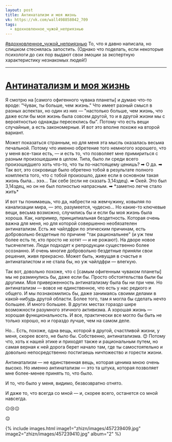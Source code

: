 ```yaml
---
layout: post
title: Антинатализм и моя жизнь
vk: https://vk.com/wall498858042_709
tags:
  - вдохновленное_чужой_неприязнью
---
```

[#вдохновленное_чужой_неприязнью](poisk.html#вдохновленное_чужой_неприязнью) То, что я давно написала, но слишком стеснялась запостить. (Однако что поделать, если некоторые психологи до сих пор выдают свои эмоции за экспертную характеристику незнакомых людей!)

***

<h1><a href="{{ page.url | relative_url }}" style="color: inherit">Антинатализм и моя жизнь</a></h1>

Я смотрю на \[самого офигенного чувака планеты\] и думаю что-то вроде: "Чувак, ты больше, чем жизнь." Что имеет разный смысл в разных аспектах, но один из них — "настолько больше, чем жизнь, что даже если бы моя жизнь была совсем другой, то и в другой жизни мы с вероятностью однажды пересеклись бы". Потому что есть вещи случайные, а есть закономерные. И вот это вполне похоже на второй вариант.

Может показаться странным, но для меня эта мысль оказалась весьма печальной. Потому что именно обретение того немногого хорошего, что у меня все-таки есть, — и есть то, что позволяет мне примириться с разным произошедшим в целом. Типа, было ли среди всего произошедшего хоть что-то, что ты по-настоящему ценишь? ➡ О да. ➡ Так вот, это сокровище было обретено тобой в результате полного комплекта того, что с тобой произошло, даже если в основном такая жизнь была... эээ... Так себе (если не сказать 3,14здец). ➡ Окей. Это был 3,14здец, но он не был полностью напрасным. ➡ \*заметно легче стало жить\*

И вот ты понимаешь, что да, набрести на жемчужину, ковыляя по канализации мира, — это, разумеется, чудесно... Но какие-то ключевые вещи, весьма возможно, случились бы и если бы моя жизнь была хороша. Как, например, принципиальная бездетность. Которая очень важна для меня, но для которой совершенно необязателен антинатализм. Есть же чайлдфри по этическим причинам, есть добровольно бездетные по причине "так рациональнее" (и уж тем более есть те, кто просто не хотят — и не рожают). На дворе новое тысячелетие. Люди подходят к репродукции существенно более осознанно. И очень многие добровольно бездетные приняли свои решения, живя прекрасно. Может быть, живущая в счастье я антинаталистом и не стала бы, но уж чайлдфри — влегкую.

Так вот, довольно похоже, что с \[самым офигенным чуваком планеты\] мы не разминулись бы, даже если бы. Просто обстоятельства были бы другими. Моя приверженность антинатализму была бы ни при чем. Но антинатализм — вовсе не единственное, что есть у нас редкого и общего. И мы познакомились бы, даже занимаясь своими делами в какой-нибудь другой области. Более того, там я могла бы сделать нечто большее. И много большее. В других местах гораздо шире возможности разумного этичного активизма. А хорошая жизнь — хорошая функциональность. И все, практически все могло бы быть не только хорошо, но и гораздо лучше, чем на самом деле.

Но... Есть, похоже, одна вещь, которой в другой, счастливой жизни, у меня, скорее всего, не было бы. Собственно, антинатализма. 😊 Потому что, хоть к нашей этике и приходят также и рациональным путем, но самая верная к ней дорога берет начало там, где ты самостоятельно и довольно непосредственно постигаешь ничтожество и горести жизни.

Антинатализм — не единственная вещь, которая ценима мною очень высоко. Но именно антинатализм — это та штука, которая позволяет мне более-менее принять то, что было. 

И то, что было у меня, видимо, безвозвратно отнято. 

И даже то, что всегда со мной — и, скорее всего, останется со мной навсегда.

☹😢😔

😌

{% include images.html image1="zhizn/images/457239409.jpg" image2="zhizn/images/457239410.jpg" album="2" %}